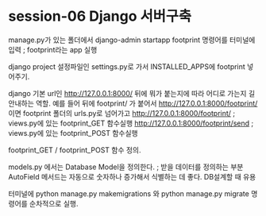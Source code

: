 # session-06 Django 서버구축

manage.py가 있는 폴더에서 django-admin startapp footprint 명령어를 터미널에 입력
; footprint라는 app 실행

django project 설정파일인 settings.py로 가서 INSTALLED_APPS에 footprint 넣어주기.

django 기본 url인 http://127.0.0.1:8000/ 뒤에 뭐가 붙는지에 따라 어디로 가는지 길안내하는 역할.
예를 들어 뒤에 footprint/ 가 붙어서 http://127.0.0.1:8000/footprint/ 이면 footprint 폴더의 urls.py로 넘어가고
http://127.0.0.1:8000/footprint/ ; views.py에 있는 footprint_GET 함수실행
http://127.0.0.1:8000/footprint/send ; views.py에 있는 footprint_POST 함수실행

footprint_GET / footprint_POST 함수 정의.

models.py 에서는 Database Model을 정의한다. ; 받을 데이터를 정의하는 부분
AutoField 메서드는 자동으로 숫자하나 증가해서 식별하는 데 좋다. DB설계할 때 유용

터미널에 python manage.py makemigrations 와 python manage.py migrate 명령어를 순차적으로 실행.
